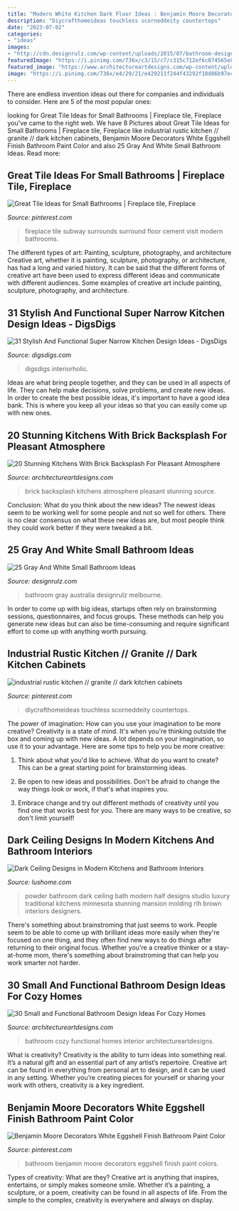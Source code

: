 ```yaml
---
title: "Modern White Kitchen Dark Floor Ideas : Benjamin Moore Decorators White Eggshell Finish Bathroom Paint Color"
description: "Diycrafthomeideas touchless scorneddeity countertops"
date: "2023-07-02"
categories:
- "ideas"
images:
- "http://cdn.designrulz.com/wp-content/uploads/2015/07/bathroom-designrulz-31.jpg"
featuredImage: "https://i.pinimg.com/736x/c3/15/c7/c315c712ef6c074565e87b2eca2ca363.jpg"
featured_image: "https://www.architectureartdesigns.com/wp-content/uploads/2016/05/9-34.jpg"
image: "https://i.pinimg.com/736x/e4/29/21/e429211f244f43292f18d86b97ecba03.jpg"
---
```



There are endless invention ideas out there for companies and individuals to consider. Here are 5 of the most popular ones:

	

		
looking for Great Tile Ideas for Small Bathrooms | Fireplace tile, Fireplace you've came to the right web. We have 8 Pictures about Great Tile Ideas for Small Bathrooms | Fireplace tile, Fireplace like industrial rustic kitchen // granite // dark kitchen cabinets, Benjamin Moore Decorators White Eggshell Finish Bathroom Paint Color and also 25 Gray And White Small Bathroom Ideas. Read more:
		
    
## Great Tile Ideas For Small Bathrooms | Fireplace Tile, Fireplace

<img loading=lazy src="https://i.pinimg.com/736x/e4/29/21/e429211f244f43292f18d86b97ecba03.jpg" onerror="this.onerror=null;this.src='https://tse4.mm.bing.net/th?id=OIP.HKEAwMBRe0BAi4QyGewMiAHaJ4&amp;pid=15.1';" alt="Great Tile Ideas for Small Bathrooms | Fireplace tile, Fireplace">

_Source: pinterest.com_

>fireplace tile subway surrounds surround floor cement visit modern bathrooms. 

	

The different types of art: Painting, sculpture, photography, and architecture
Creative art, whether it is painting, sculpture, photography, or architecture, has had a long and varied history. It can be said that the different forms of creative art have been used to express different ideas and communicate with different audiences. Some examples of creative art include painting, sculpture, photography, and architecture.

    
## 31 Stylish And Functional Super Narrow Kitchen Design Ideas - DigsDigs

<img loading=lazy src="https://www.digsdigs.com/photos/stylish-and-functional-narrow-kitchen-design-ideas-12-554x834.jpg" onerror="this.onerror=null;this.src='https://tse2.mm.bing.net/th?id=OIP.Mfz5NgFu7gYU9TNfhJ85jwHaLJ&amp;pid=15.1';" alt="31 Stylish And Functional Super Narrow Kitchen Design Ideas - DigsDigs">

_Source: digsdigs.com_

>digsdigs interiorholic. 

	

Ideas are what bring people together, and they can be used in all aspects of life. They can help make decisions, solve problems, and create new ideas. In order to create the best possible ideas, it's important to have a good idea bank. This is where you keep all your ideas so that you can easily come up with new ones.

    
## 20 Stunning Kitchens With Brick Backsplash For Pleasant Atmosphere

<img loading=lazy src="https://www.architectureartdesigns.com/wp-content/uploads/2016/05/9-34.jpg" onerror="this.onerror=null;this.src='https://tse3.mm.bing.net/th?id=OIP.a9f_QEBsLeTJVcikxQs-VQHaJ4&amp;pid=15.1';" alt="20 Stunning Kitchens With Brick Backsplash For Pleasant Atmosphere">

_Source: architectureartdesigns.com_

>brick backsplash kitchens atmosphere pleasant stunning source. 

	

Conclusion: What do you think about the new ideas?
The newest ideas seem to be working well for some people and not so well for others. There is no clear consensus on what these new ideas are, but most people think they could work better if they were tweaked a bit.

    
## 25 Gray And White Small Bathroom Ideas

<img loading=lazy src="http://cdn.designrulz.com/wp-content/uploads/2015/07/bathroom-designrulz-31.jpg" onerror="this.onerror=null;this.src='https://tse4.mm.bing.net/th?id=OIP.rUFZsrsYrVYrddSxdBkwgQHaLH&amp;pid=15.1';" alt="25 Gray And White Small Bathroom Ideas">

_Source: designrulz.com_

>bathroom gray australia designrulz melbourne. 

	

In order to come up with big ideas, startups often rely on brainstorming sessions, questionnaires, and focus groups. These methods can help you generate new ideas but can also be time-consuming and require significant effort to come up with anything worth pursuing.

    
## Industrial Rustic Kitchen // Granite // Dark Kitchen Cabinets

<img loading=lazy src="https://i.pinimg.com/736x/c3/15/c7/c315c712ef6c074565e87b2eca2ca363.jpg" onerror="this.onerror=null;this.src='https://tse1.mm.bing.net/th?id=OIP.-szVEYoGl5wKM45rvYOspAHaJ3&amp;pid=15.1';" alt="industrial rustic kitchen // granite // dark kitchen cabinets">

_Source: pinterest.com_

>diycrafthomeideas touchless scorneddeity countertops. 

	

The power of imagination: How can you use your imagination to be more creative?
Creativity is a state of mind. It's when you're thinking outside the box and coming up with new ideas. A lot depends on your imagination, so use it to your advantage. Here are some tips to help you be more creative:
1. Think about what you'd like to achieve. What do you want to create? This can be a great starting point for brainstorming ideas.

2. Be open to new ideas and possibilities. Don't be afraid to change the way things look or work, if that's what inspires you.

3. Embrace change and try out different methods of creativity until you find one that works best for you. There are many ways to be creative, so don't limit yourself!

    
## Dark Ceiling Designs In Modern Kitchens And Bathroom Interiors

<img loading=lazy src="https://www.lushome.com/wp-content/uploads/2019/06/dark-ceiling-designs-black-white-bathroom-7-1.jpg" onerror="this.onerror=null;this.src='https://tse1.mm.bing.net/th?id=OIP._TsE4iSg1BUrgBmsrbbfdAAAAA&amp;pid=15.1';" alt="Dark Ceiling Designs in Modern Kitchens and Bathroom Interiors">

_Source: lushome.com_

>powder bathroom dark ceiling bath modern half designs studio luxury traditional kitchens minnesota stunning mansion molding rlh brown interiors designers. 

	

There's something about brainstroming that just seems to work. People seem to be able to come up with brilliant ideas more easily when they're focused on one thing, and they often find new ways to do things after returning to their original focus. Whether you're a creative thinker or a stay-at-home mom, there's something about brainstroming that can help you work smarter not harder.

    
## 30 Small And Functional Bathroom Design Ideas For Cozy Homes

<img loading=lazy src="https://www.architectureartdesigns.com/wp-content/uploads/2013/02/bathroom-ideas-architectureartdesigns-20.jpg" onerror="this.onerror=null;this.src='https://tse4.mm.bing.net/th?id=OIP.flerKPMeZWG0ZsXTNDQ4FgHaLH&amp;pid=15.1';" alt="30 Small and Functional Bathroom Design Ideas For Cozy Homes">

_Source: architectureartdesigns.com_

>bathroom cozy functional homes interior architectureartdesigns. 

	

What is creativity?
Creativity is the ability to turn ideas into something real. It’s a natural gift and an essential part of any artist’s repertoire. Creative art can be found in everything from personal art to design, and it can be used in any setting. Whether you’re creating pieces for yourself or sharing your work with others, creativity is a key ingredient.

    
## Benjamin Moore Decorators White Eggshell Finish Bathroom Paint Color

<img loading=lazy src="https://i.pinimg.com/736x/af/cc/c2/afccc2ab9172460dd9d25436056fade9.jpg" onerror="this.onerror=null;this.src='https://tse3.mm.bing.net/th?id=OIP.Gn6IF38X_Pz9H0wvbVIH7AHaLH&amp;pid=15.1';" alt="Benjamin Moore Decorators White Eggshell Finish Bathroom Paint Color">

_Source: pinterest.com_

>bathroom benjamin moore decorators eggshell finish paint colors. 

	

Types of creativity: What are they?
Creative art is anything that inspires, entertains, or simply makes someone smile. Whether it’s a painting, a sculpture, or a poem, creativity can be found in all aspects of life. From the simple to the complex, creativity is everywhere and always on display.

